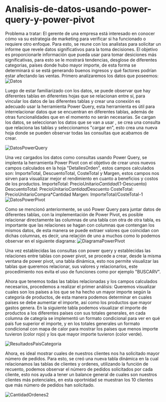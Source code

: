 # Analisis-de-datos-usando-power-query-y-power-pivot
Problema a tratar: El gerente de una empresa está interesado en conocer cómo va su estrategia de marketing para verificar si ha funcionado o requiere otro enfoque. Para esto, se reune con los analistas para solicitar un informe que revele datos significativos para la toma decisiones. El objetivo es proporcionarle información que pueda usar para tomar desiciones más significativas, para esto se le mostrará tendencias, desglose de diferentes categorias, países donde hubo mayor importe, de esta forma se determinará si se está generando buenos ingresos y qué factores podrían estar afectando las ventas.
Primero analizaremos los datos que poseemos:
![Datos](https://github.com/user-attachments/assets/1fb721f5-0d97-44cc-89ea-798b4a1b2ac7)

Luego de estar familiarizado con los datos, se puede observar que hay diferentes tablas en diferentes hojas que se relacionan entre sí, para vincular los datos de las diferentes tablas y crear una conexión es adecuado usar la herramienta Power Query, esta herramienta es útil para interrelacionar datos que se encuentran en diferentes tablas, además de otras funcionalidades que en el momento no serán necesarias. Se cargan los datos, se seleccionan los datos que se van a usar , se crea una consulta que relaciona las tablas y seleccionamos "cargar en", esto crea una nueva hoja donde se pueden observar todas las consultas que acabamos de crear.

![DatosPowerQuery](https://github.com/user-attachments/assets/4e90f746-ca30-4f58-9bbb-199b17138872)

Una vez cargados los datos como consultas usando Power Query, se implenta la herramienta Power Pivot con el objetivo de crear unos nuevos campos calculados en la hoja "DetallesOrden", estos campos calculados son: ImporteTotal, DescuentoTotal, CosteTotal y Margen, estos campos nos sirven para visualizar mejor el rendimiento en cuanto a beneficios y costos de los productos.
ImporteTotal: PrecioUnitario*Cantidad*(1-Descuento)
DescuentoTotal: PrecioUnitario*Cantidad*Descuento
CosteTotal: PrecioUnitarioCompra*Cantidad
Margen: ImporteTotal/CosteTotal-1
![DatosPowerPivot](https://github.com/user-attachments/assets/706ce1e5-895f-441c-a2b8-4d527e3a1a88)


Como se mencionó anteriormente, se usó Power Query para juntar datos de diferentes tablas, con la implementación de Power Pivot, es posible relacionar directamente las columnas de una tabla con otra de otra tabla, es importante que las relaciones se hagan con columnas que contengan los mismos datos, de esta manera se puede extraer valores que coincidan con dichas columnas, es decir, una relación de uno a muchos como lo podemos observar en el siguiente diagrama:
![DiagramaPowerPivot](https://github.com/user-attachments/assets/2519420a-a4a7-4dc5-9f9e-83d8effd4469)


Una vez establecidas las consultas con power query y establecidas las relaciones entre tablas con power pivot, se procede a crear, desde la misma ventana de power pivot, una tabla dinámica, esto nos permite visualizar las tablas que queremos relacionar, sus valores y relacionarlos, este procedimiento nos evita el uso de funciones como por ejemplo "BUSCARV".

Ahora que tenemos todas las tablas relacionadas y los campos calculados necesarios, procedemos a realizar el primer análisis:
Queremos visualizar cuales son los países a los que se ha hecho un mayor importe según la categoría de productos, de esta manera podemos determinar en cuales países se debe aumentar el importe, así como los productos que mayor gastos genera.
En la siguiente tabla podemos visualizar el importe de productos a los diferentes países con sus totales generales, en cada columna de categría se implementó un formato condicional para ver en qué país fue superior el importe, y en los totales generales un formato condicional con mapa de calor para mostrar los países que menos importe tuvieron (color rojo) y los que mayor importe tuvieron (color verde).

![ResultadosPaisCategoria](https://github.com/user-attachments/assets/b24cc60a-39d5-4e76-9620-36b9cf0d48bf)


Ahora, es ideal mostrar cuales de nuestros clientes nos ha solicitado mayor número de pedidos. Para esto, se creó una nueva tabla dinámica en la cual relacionamos las tablas de clientes y ordenes, utilizando la función de recuento, podemos observar el número de pedidos solicitados por cada cliente, esto nos ayuda a tener un balance general de cuales son nuestros clientes más potenciales, en esta oportnidad se muestran los 10 clientes que más número de pedidos han solicitado.


![CantidadOrdenes2](https://github.com/user-attachments/assets/bb509c9c-8a49-4569-8ac6-0171fb150757)
